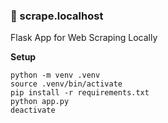 ### 🐉 scrape.localhost

Flask App for Web Scraping Locally

**Setup**

```
python -m venv .venv
source .venv/bin/activate
pip install -r requirements.txt
python app.py
deactivate
```

